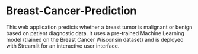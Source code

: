 # Breast-Cancer-Prediction
This web application predicts whether a breast tumor is malignant or benign based on patient diagnostic data. It uses a pre-trained Machine Learning model (trained on the Breast Cancer Wisconsin dataset) and is deployed with Streamlit for an interactive user interface.
